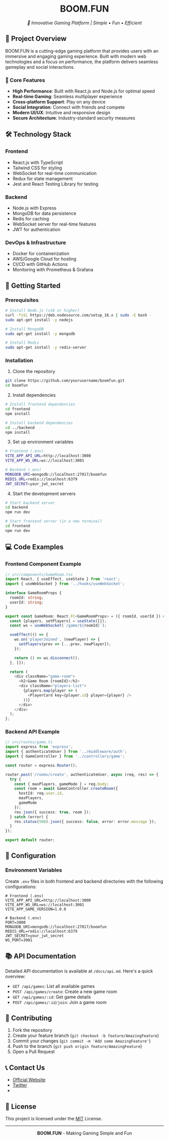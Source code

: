 <div align="center">

# BOOM.FUN

_🚀 Innovative Gaming Platform | Simple • Fun • Efficient_

</div>

## 📖 Project Overview

BOOM.FUN is a cutting-edge gaming platform that provides users with an immersive and engaging gaming experience. Built with modern web technologies and a focus on performance, the platform delivers seamless gameplay and social interactions.

### 🎯 Core Features

- **High Performance**: Built with React.js and Node.js for optimal speed
- **Real-time Gaming**: Seamless multiplayer experience
- **Cross-platform Support**: Play on any device
- **Social Integration**: Connect with friends and compete
- **Modern UI/UX**: Intuitive and responsive design
- **Secure Architecture**: Industry-standard security measures

## 🛠 Technology Stack

### Frontend
- React.js with TypeScript
- Tailwind CSS for styling
- WebSocket for real-time communication
- Redux for state management
- Jest and React Testing Library for testing

### Backend
- Node.js with Express
- MongoDB for data persistence
- Redis for caching
- WebSocket server for real-time features
- JWT for authentication

### DevOps & Infrastructure
- Docker for containerization
- AWS/Google Cloud for hosting
- CI/CD with GitHub Actions
- Monitoring with Prometheus & Grafana

## 🚀 Getting Started

### Prerequisites
```bash
# Install Node.js (v16 or higher)
curl -fsSL https://deb.nodesource.com/setup_16.x | sudo -E bash -
sudo apt-get install -y nodejs

# Install MongoDB
sudo apt-get install -y mongodb

# Install Redis
sudo apt-get install -y redis-server
```

### Installation

1. Clone the repository
```bash
git clone https://github.com/yourusername/boomfun.git
cd boomfun
```

2. Install dependencies
```bash
# Install frontend dependencies
cd frontend
npm install

# Install backend dependencies
cd ../backend
npm install
```

3. Set up environment variables
```bash
# Frontend (.env)
VITE_APP_API_URL=http://localhost:3000
VITE_APP_WS_URL=ws://localhost:3001

# Backend (.env)
MONGODB_URI=mongodb://localhost:27017/boomfun
REDIS_URL=redis://localhost:6379
JWT_SECRET=your_jwt_secret
```

4. Start the development servers
```bash
# Start backend server
cd backend
npm run dev

# Start frontend server (in a new terminal)
cd frontend
npm run dev
```

## 💻 Code Examples

### Frontend Component Example
```typescript
// src/components/GameRoom.tsx
import React, { useEffect, useState } from 'react';
import { useWebSocket } from '../hooks/useWebSocket';

interface GameRoomProps {
  roomId: string;
  userId: string;
}

export const GameRoom: React.FC<GameRoomProps> = ({ roomId, userId }) => {
  const [players, setPlayers] = useState([]);
  const ws = useWebSocket(`/game/${roomId}`);

  useEffect(() => {
    ws.on('playerJoined', (newPlayer) => {
      setPlayers(prev => [...prev, newPlayer]);
    });

    return () => ws.disconnect();
  }, []);

  return (
    <div className="game-room">
      <h2>Game Room {roomId}</h2>
      <div className="players-list">
        {players.map(player => (
          <PlayerCard key={player.id} player={player} />
        ))}
      </div>
    </div>
  );
};
```

### Backend API Example
```typescript
// src/routes/game.ts
import express from 'express';
import { authenticateUser } from '../middleware/auth';
import { GameController } from '../controllers/game';

const router = express.Router();

router.post('/rooms/create', authenticateUser, async (req, res) => {
  try {
    const { maxPlayers, gameMode } = req.body;
    const room = await GameController.createRoom({
      hostId: req.user.id,
      maxPlayers,
      gameMode
    });
    res.json({ success: true, room });
  } catch (error) {
    res.status(500).json({ success: false, error: error.message });
  }
});

export default router;
```

## 🔧 Configuration

### Environment Variables

Create `.env` files in both frontend and backend directories with the following configurations:

```env
# Frontend (.env)
VITE_APP_API_URL=http://localhost:3000
VITE_APP_WS_URL=ws://localhost:3001
VITE_APP_GAME_VERSION=1.0.0

# Backend (.env)
PORT=3000
MONGODB_URI=mongodb://localhost:27017/boomfun
REDIS_URL=redis://localhost:6379
JWT_SECRET=your_jwt_secret
WS_PORT=3001
```

## 📚 API Documentation

Detailed API documentation is available at `/docs/api.md`. Here's a quick overview:

- `GET /api/games`: List all available games
- `POST /api/games/create`: Create a new game room
- `GET /api/games/:id`: Get game details
- `POST /api/games/:id/join`: Join a game room

## 🤝 Contributing

1. Fork the repository
2. Create your feature branch (`git checkout -b feature/AmazingFeature`)
3. Commit your changes (`git commit -m 'Add some AmazingFeature'`)
4. Push to the branch (`git push origin feature/AmazingFeature`)
5. Open a Pull Request

## 📞 Contact Us

- [Official Website](https://boomfun.fun)
- [Twitter](https://x.com/BoomFunSOL)
-

## 📄 License

This project is licensed under the [MIT](LICENSE) License.

---

<div align="center">

**BOOM.FUN** - Making Gaming Simple and Fun

</div>
